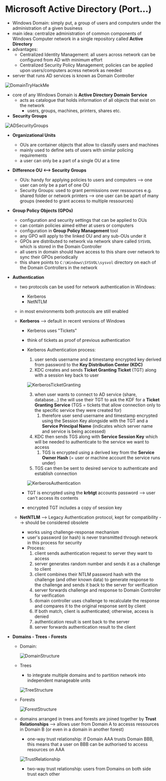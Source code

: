 # Microsoft Active Directory (Port...)

- Windows Domain: simply put, a group of users and computers under the administration of a given business
- main idea: centralize administration of common components of Windows Computer network in a single repository called **Active Directory**
- advantages:
  - Centralized Identity Management: all users across network can be configured from AD with minimum effort
  - Centralized Security Policy Management; policies can be applied upon users/computers acress network as needed
- server that runs AD services is known as Domain Controller

![DomainTryHackMe](img/2023-06-08-16-53-32.png)

- core of any Windows Domain is **Active Directory Domain Service**
  - acts as catalogue that holds information of all objects that exist on the network
    - users, groups, machines, printers, shares etc.
- **Security Groups**

![ADSecurityGroups](img/2023-06-08-18-53-14.png)

- **Organizational Units**

  - OUs are container objects that allow to classify users and machines
  - mainly used to define sets of users with similar policing requirements
  - a user can only be a part of a single OU at a time

- **Difference OU <--> Security Groups**

  - OUs: handy for applying policies to users and computers --> one user can only be a part of one OU
  - Security Groups: used to grant permissions over ressources e.g. shared folder or network printers --> one user can be apart of many groups (needed to grant access to multiple ressources)

- **Group Policy Objects (GPOs)**

  - configuration and security settings that can be applied to OUs
  - can contain policies aimed either at users or computers
  - configuration in **Group Policy Management** tool
  - any GPO will apply to the linked OU and any sub-OUs under it
  - GPOs are distributed to network via network share called `SYSVOL` which is stored in the Domain Controller
  - all users in domain should have access to this share over network to sync their GPOs periodically
  - this share points to `C:\Windows\SYSVOL\sysvol` directory on each of the Domain Controllers in the network

- **Authentication**

  - two protocols can be used for network authentication in Windows:
    - Kerberos
    - NetNTLM
  - in most environments both protocols are still enabled
  - **Kerberos** --> default in recent versions of Windows

    - Kerberos uses "Tickets"
    - think of tickets as proof of previous authentication
    - Kerberos Authentication process:

      1. user sends username and a timestamp encrypted key derived from password to the **Key Distribution Center (KDC)**
      2. KDC creates and sends **Ticket Granting Ticket** (TGT) along with a session key back to user

      ![KerberosTicketGranting](img/2023-06-09-14-28-25.png)

      3. when user wants to connect to AD service (share, database...) the will use their TGT to ask the KDF for a **Ticket Granting Service** (TGS = tickets that allow connection only to the specific service they were created for)
         1. therefore user send username and timestamp encrypted using the Session Key alongside with the TGT and a **Service Principal Name** (indicates which server name and service is being accessed)
      4. KDC then sends TGS along with **Service Session Key** which will be needed to authenticate to the service we want to access
         1. TGS is encrypted using a derived key from the **Service Owner Hash** (= user or machine account the service runs under)
      5. TGS can then be sent to desired service to authenticate and establish connection

      ![KerberosAuthentication](img/2023-06-09-14-35-17.png)

    - TGT is encrypted using the **krbtgt** accounts password --> user can't access its contents
    - encrypted TGT includes a copy of session key

  - **NetNTLM** --> Legacy Authentication protocol, kept for compatibility --> should be considered obsolete
    - works using challenge-response mechanism
    - user's password (or hash) is never transmitted through network in this process for security
    - Process:
      1. client sends authentication request to server they want to access
      2. server generates random number and sends it as a challenge to client
      3. client combines their NTLM password hash with the challenge (and other known data) to generate response to the challenge and sends it back to the server for verification
      4. server forwards challenge and response to Domain Controller for verification
      5. domain controller uses challenge to recalculate the response and compares it to the original response sent by client
      6. If both match, client is authenticated; otherwise, access is denied
      7. authentication result is sent back to the server
      8. server forwards authentication result to the client

- **Domains - Trees - Forests**

  - Domain:

    ![DomainStructure](img/2023-06-09-14-42-06.png)

  - Trees

    - to integrate multiple domains and to partition network into independent manageable units

    ![TreeStructure](img/2023-06-09-14-46-00.png)

  - Forests

    ![ForestStructure](img/2023-06-09-14-47-57.png)

  - domains arranged in trees and forests are joined together by **Trust Relationships** --> allows user from Domain A to accesss ressources in Domain B (or even in a domain in another forest)

    - one-way trust relationship: if Domain AAA trusts Domain BBB, this means that a user on BBB can be authorised to access resources on AAA

    ![TrustRelationship](img/2023-06-09-14-53-03.png)

    - two-way trust relationship: users from Domains on both side trust each other
